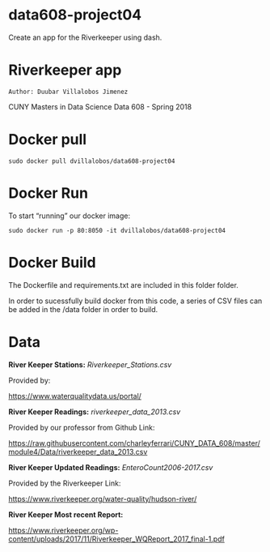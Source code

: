 # data608-project04
Create an app for the Riverkeeper using dash.

# Riverkeeper app

	Author: Duubar Villalobos Jimenez

CUNY Masters in Data Science
Data 608 - Spring 2018

# Docker pull

	sudo docker pull dvillalobos/data608-project04

# Docker Run

To start “running” our docker image:

	sudo docker run -p 80:8050 -it dvillalobos/data608-project04

# Docker Build

The Dockerfile and requirements.txt are included in this folder folder.

In order to sucessfully build docker from this code, a series of CSV files can be added in the /data folder in order to build.

# Data

**River Keeper Stations:** *Riverkeeper_Stations.csv*

Provided by: 

https://www.waterqualitydata.us/portal/



**River Keeper Readings:** *riverkeeper_data_2013.csv*

Provided by our professor from Github Link:

https://raw.githubusercontent.com/charleyferrari/CUNY_DATA_608/master/module4/Data/riverkeeper_data_2013.csv


**River Keeper Updated Readings:** *EnteroCount2006-2017.csv*

Provided by the Riverkeeper Link:

https://www.riverkeeper.org/water-quality/hudson-river/


**River Keeper Most recent Report:**

https://www.riverkeeper.org/wp-content/uploads/2017/11/Riverkeeper_WQReport_2017_final-1.pdf





